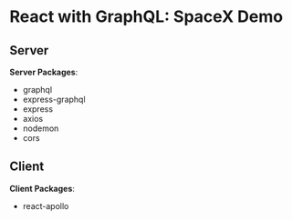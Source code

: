 # React with GraphQL: SpaceX Demo

## Server

**Server Packages**:

* graphql
* express-graphql
* express
* axios
* nodemon
* cors

## Client

**Client Packages**:

* react-apollo
